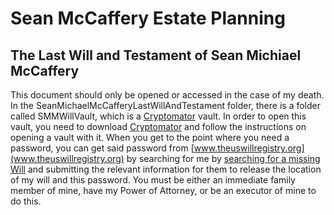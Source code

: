 # Sean McCaffery Estate Planning
## The Last Will and Testament of Sean Michiael McCaffery
This document should only be opened or accessed in the case of my death. In the SeanMichaelMcCafferyLastWillAndTestament folder, there is a folder called SMMWillVault, which is a [Cryptomator](https://cryptomator.org/) vault. In order to open this vault, you need to download [Cryptomator](https://cryptomator.org/) and follow the instructions on opening a vault with it. When you get to the point where you need a password, you can get said password from [www.theuswillregistry.org](www.theuswillregistry.org) by searching for me by [searching for a missing Will](https://www.theuswillregistry.org/missing-will-search-request) and submitting the relevant information for them to release the location of my will and this password. You must be either an immediate family member of mine, have my Power of Attorney, or be an executor of mine to do this.
